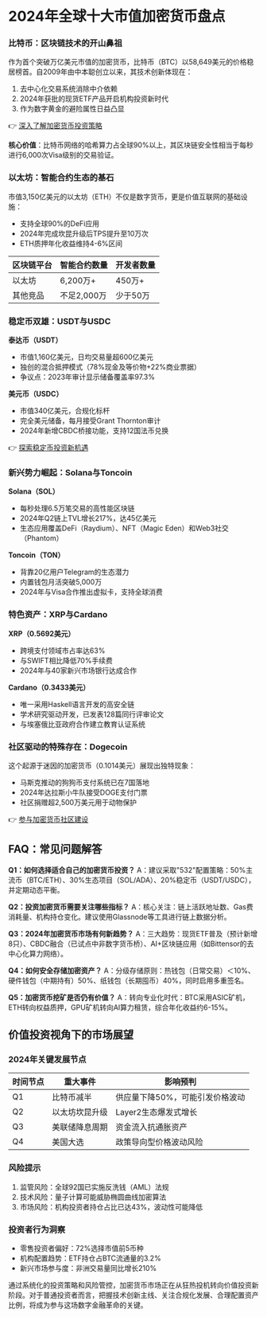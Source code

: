 # 2024年全球十大市值加密货币盘点

### 比特币：区块链技术的开山鼻祖
作为首个突破万亿美元市值的加密货币，比特币（BTC）以58,649美元的价格稳居榜首。自2009年由中本聪创立以来，其技术创新体现在：
1. 去中心化交易系统消除中介依赖
2. 2024年获批的现货ETF产品开启机构投资新时代
3. 作为数字黄金的避险属性日益凸显

👉 [深入了解加密货币投资策略](https://bit.ly/okx_welcome)

**核心价值**：比特币网络的哈希算力占全球90%以上，其区块链安全性相当于每秒进行6,000次Visa级别的交易验证。

### 以太坊：智能合约生态的基石
市值3,150亿美元的以太坊（ETH）不仅是数字货币，更是价值互联网的基础设施：
- 支持全球90%的DeFi应用
- 2024年完成坎昆升级后TPS提升至10万次
- ETH质押年化收益维持4-6%区间

| 区块链平台 | 智能合约数量 | 开发者数量 |
|----------|-------------|----------|
| 以太坊    | 6,200万+     | 450万+    |
| 其他竞品  | 不足2,000万  | 少于50万  |

### 稳定币双雄：USDT与USDC
**泰达币（USDT）**
- 市值1,160亿美元，日均交易量超600亿美元
- 独创的混合抵押模式（78%现金及等价物+22%商业票据）
- 争议点：2023年审计显示储备覆盖率97.3%

**美元币（USDC）**
- 市值340亿美元，合规化标杆
- 完全美元储备，每月接受Grant Thornton审计
- 2024年新增CBDC桥接功能，支持12国法币兑换

👉 [探索稳定币投资新机遇](https://bit.ly/okx_welcome)

### 新兴势力崛起：Solana与Toncoin
**Solana（SOL）**
- 每秒处理6.5万笔交易的高性能区块链
- 2024年Q2链上TVL增长217%，达45亿美元
- 生态应用覆盖DeFi（Raydium）、NFT（Magic Eden）和Web3社交（Phantom）

**Toncoin（TON）**
- 背靠20亿用户Telegram的生态潜力
- 内置钱包月活突破5,000万
- 2024年与Visa合作推出虚拟卡，支持全球消费

### 特色资产：XRP与Cardano
**XRP（0.5692美元）**
- 跨境支付领域市占率达63%
- 与SWIFT相比降低70%手续费
- 2024年与40家新兴市场银行达成合作

**Cardano（0.3433美元）**
- 唯一采用Haskell语言开发的高安全链
- 学术研究驱动开发，已发表128篇同行评审论文
- 与埃塞俄比亚政府合作建立教育认证系统

### 社区驱动的特殊存在：Dogecoin
这个起源于迷因的加密货币（0.1014美元）展现出独特现象：
- 马斯克推动的狗狗币支付系统已在7国落地
- 2024年达拉斯小牛队接受DOGE支付门票
- 社区捐赠超2,500万美元用于动物保护

👉 [参与加密货币社区建设](https://bit.ly/okx_welcome)

## FAQ：常见问题解答

**Q1：如何选择适合自己的加密货币投资？**
A：建议采取"532"配置策略：50%主流币（BTC/ETH）、30%生态项目（SOL/ADA）、20%稳定币（USDT/USDC），并定期动态平衡。

**Q2：投资加密货币需要关注哪些指标？**
A：核心关注：链上活跃地址数、Gas费消耗量、机构持仓变化。建议使用Glassnode等工具进行链上数据分析。

**Q3：2024年加密货币市场有何新趋势？**
A：三大趋势：现货ETF普及（预计新增8只）、CBDC融合（已试点中非数字货币桥）、AI+区块链应用（如Bittensor的去中心化算力网络）。

**Q4：如何安全存储加密资产？**
A：分级存储原则：热钱包（日常交易）＜10%、硬件钱包（中期持有）50%、纸钱包（长期囤币）40%，同时启用多重签名。

**Q5：加密货币挖矿是否仍有价值？**
A：转向专业化时代：BTC采用ASIC矿机，ETH转向权益质押，GPU矿机转向AI算力租赁，综合年化收益约6-15%。

## 价值投资视角下的市场展望

### 2024年关键发展节点
| 时间节点 | 重大事件 | 影响预判 |
|---------|---------|---------|
| Q1      | 比特币减半 | 供应量下降50%，可能引发价格波动 |
| Q2      | 以太坊坎昆升级 | Layer2生态爆发式增长 |
| Q3      | 美联储降息周期 | 资金流入抗通胀资产 |
| Q4      | 美国大选 | 政策导向型价格波动风险 |

### 风险提示
1. 监管风险：全球92国已实施反洗钱（AML）法规
2. 技术风险：量子计算可能威胁椭圆曲线加密算法
3. 市场风险：机构投资者持仓占比已达43%，波动性可能降低

### 投资者行为洞察
- 零售投资者偏好：72%选择市值前5币种
- 机构配置趋势：ETF持仓占BTC流通量的3.2%
- 新兴市场参与度：非洲交易量同比增长210%

通过系统化的投资策略和风险管控，加密货币市场正在从狂热投机转向价值投资新阶段。对于普通投资者而言，把握技术创新主线、关注合规化发展、合理配置资产比例，将成为参与这场数字金融革命的关键。